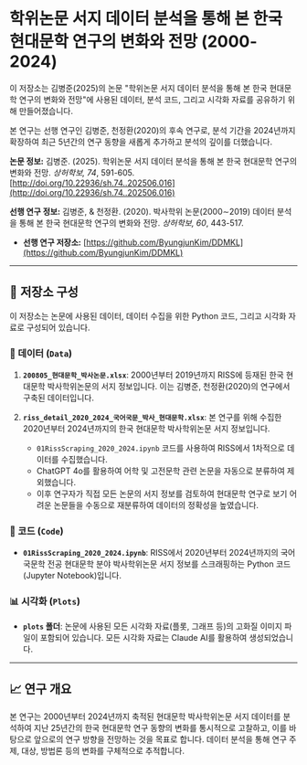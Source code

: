 # 학위논문 서지 데이터 분석을 통해 본 한국 현대문학 연구의 변화와 전망 (2000-2024)

이 저장소는 김병준(2025)의 논문 "학위논문 서지 데이터 분석을 통해 본 한국 현대문학 연구의 변화와 전망"에 사용된 데이터, 분석 코드, 그리고 시각화 자료를 공유하기 위해 만들어졌습니다.

본 연구는 선행 연구인 김병준, 천정환(2020)의 후속 연구로, 분석 기간을 2024년까지 확장하여 최근 5년간의 연구 동향을 새롭게 추가하고 분석의 깊이를 더했습니다.

**논문 정보:**
김병준. (2025). 학위논문 서지 데이터 분석을 통해 본 한국 현대문학 연구의 변화와 전망. *상허학보, 74*, 591-605. [http://doi.org/10.22936/sh.74..202506.016](http://doi.org/10.22936/sh.74..202506.016)

**선행 연구 정보:**
김병준, & 천정환. (2020). 박사학위 논문(2000∼2019) 데이터 분석을 통해 본 한국 현대문학 연구의 변화와 전망. *상허학보, 60*, 443-517.
* **선행 연구 저장소:** [https://github.com/ByungjunKim/DDMKL](https://github.com/ByungjunKim/DDMKL)

---

## 📂 저장소 구성

이 저장소는 논문에 사용된 데이터, 데이터 수집을 위한 Python 코드, 그리고 시각화 자료로 구성되어 있습니다.

### 📝 데이터 (`Data`)

1.  **`200805_현대문학_박사논문.xlsx`**: 2000년부터 2019년까지 RISS에 등재된 한국 현대문학 박사학위논문의 서지 정보입니다. 이는 김병준, 천정환(2020)의 연구에서 구축된 데이터입니다.

2.  **`riss_detail_2020_2024_국어국문_박사_현대문학.xlsx`**: 본 연구를 위해 수집한 2020년부터 2024년까지의 한국 현대문학 박사학위논문 서지 정보입니다.
    * `01RissScraping_2020_2024.ipynb` 코드를 사용하여 RISS에서 1차적으로 데이터를 수집했습니다.
    * ChatGPT 4o를 활용하여 어학 및 고전문학 관련 논문을 자동으로 분류하여 제외했습니다.
    * 이후 연구자가 직접 모든 논문의 서지 정보를 검토하여 현대문학 연구로 보기 어려운 논문들을 수동으로 재분류하여 데이터의 정확성을 높였습니다.

### 🐍 코드 (`Code`)

* **`01RissScraping_2020_2024.ipynb`**: RISS에서 2020년부터 2024년까지의 국어국문학 전공 현대문학 분야 박사학위논문 서지 정보를 스크래핑하는 Python 코드(Jupyter Notebook)입니다.

### 📊 시각화 (`Plots`)

* **`plots` 폴더**: 논문에 사용된 모든 시각화 자료(플롯, 그래프 등)의 고화질 이미지 파일이 포함되어 있습니다. 모든 시각화 자료는 Claude AI를 활용하여 생성되었습니다.

---

## 📈 연구 개요

본 연구는 2000년부터 2024년까지 축적된 현대문학 박사학위논문 서지 데이터를 분석하여 지난 25년간의 한국 현대문학 연구 동향의 변화를 통시적으로 고찰하고, 이를 바탕으로 앞으로의 연구 방향을 전망하는 것을 목표로 합니다. 데이터 분석을 통해 연구 주제, 대상, 방법론 등의 변화를 구체적으로 추적합니다.